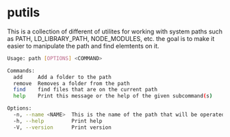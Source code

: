 # putils 

This is a collection of different of utilites for working with system paths
such as PATH, LD_LIBRARY_PATH, NODE_MODULES, etc. the goal is to make it easier
to manipulate the path and find elemtents on it.

```bash
Usage: path [OPTIONS] <COMMAND>

Commands:
  add     Add a folder to the path
  remove  Removes a folder from the path
  find    find files that are on the current path
  help    Print this message or the help of the given subcommand(s)

Options:
  -n, --name <NAME>  This is the name of the path that will be operated on (default: PATH)
  -h, --help         Print help
  -V, --version      Print version
```
